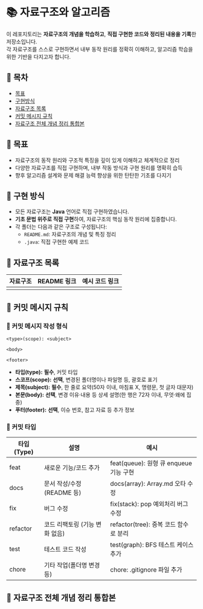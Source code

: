 # 📚 자료구조와 알고리즘

이 레포지토리는 **자료구조의 개념을 학습하고**, **직접 구현한 코드와 정리된 내용을 기록**한 저장소입니다.  
각 자료구조를 스스로 구현하면서 내부 동작 원리를 정확히 이해하고, 알고리즘 학습을 위한 기반을 다지고자 합니다.

## 📑 목차
- [목표](#-목표)
- [구현방식](#-구현-방식)
- [자료구조 목록](#-자료구조-목록)
- [커밋 메시지 규칙](#-커밋-메시지-규칙)
- [자료구조 전체 개념 정리 통합본](#-자료구조-전체-개념-정리-통합본)

## 🎯 목표
- 자료구조의 동작 원리와 구조적 특징을 깊이 있게 이해하고 체계적으로 정리
- 다양한 자료구조를 직접 구현하며, 내부 작동 방식과 구현 원리를 명확히 습득
- 향후 알고리즘 설계와 문제 해결 능력 향상을 위한 탄탄한 기초를 다지기

## 🔧 구현 방식

- 모든 자료구조는 **Java** 언어로 직접 구현하였습니다.
- **기초 문법 위주로 직접 구현**하여, 자료구조의 핵심 동작 원리에 집중합니다.
- 각 폴더는 다음과 같은 구조로 구성됩니다:
    - `README.md`: 자료구조의 개념 및 특징 정리
    - `.java`: 직접 구현한 예제 코드

## 📑 자료구조 목록

|     자료구조     | README 링크                                 | 예시 코드 링크           |
|:------------:|:--------------------------------------------|:------------------------|
|   |              |  |



## 📝 커밋 메시지 규칙

### 📌 커밋 메시지 작성 형식

`````
<type>(scope): <subject>

<body>

<footer>
`````

- **타입(type):** **필수**, 커밋 타입
- **스코프(scope):** **선택**, 변경된 폴더명이나 파일명 등, 괄호로 표기
- **제목(subject):** **필수**, 한 줄로 요약(50자 이내, 마침표 X, 명령문, 첫 글자 대문자)
- **본문(body):** **선택**, 변경 이유·내용 등 상세 설명(한 행은 72자 이내, 무엇·왜에 집중)
- **푸터(footer):** **선택**, 이슈 번호, 참고 자료 등 추가 정보

### 🧩 커밋 타입

| 타입 (Type) | 설명                              | 예시                              |
|-------------|---------------------------------|---------------------------------|
| feat        | 새로운 기능/코드 추가                 | feat(queue): 원형 큐 enqueue 기능 구현 |
| docs        | 문서 작성/수정 (README 등)           | docs(array): Array.md 오타 수정     |
| fix         | 버그 수정                          | fix(stack): pop 예외처리 버그 수정      |
| refactor    | 코드 리팩토링 (기능 변화 없음)         | refactor(tree): 중복 코드 함수로 분리    |
| test        | 테스트 코드 작성                    | test(graph): BFS 테스트 케이스 추가       |
| chore       | 기타 작업(폴더명 변경 등)             | chore: .gitignore 파일 추가          |

## 📘 자료구조 전체 개념 정리 통합본